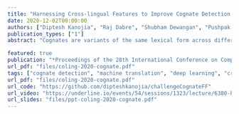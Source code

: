 ```yaml
---
title: "Harnessing Cross-lingual Features to Improve Cognate Detection for Low-resource Languages"
date: 2020-12-02T00:00:00
authors: ["Diptesh Kanojia", "Raj Dabre", "Shubham Dewangan", "Pushpak Bhattacharyya", "Gholamreza Haffari", "Malhar Kulkarni"]
publication_types: ["1"]
abstract: "Cognates are variants of the same lexical form across different languages; for example 'fonema' in Spanish and 'phoneme' in English are cognates, both of which mean 'a unit of sound'. The task of automatic detection of cognates among any two languages can help downstream NLP tasks such as Cross-lingual Information Retrieval, Computational Phylogenetics, and Machine Translation. In this paper, we demonstrate the use of cross-lingual word embeddings for detecting cognates among fourteen Indian Languages. Our approach introduces the use of context from a knowledge graph to generate improved feature representations for cognate detection. We, then, evaluate the impact of our cognate detection mechanism on neural machine translation (NMT), as a downstream task. We evaluate our methods to detect cognates on a challenging dataset of twelve Indian languages, namely, Sanskrit, Hindi, Assamese, Oriya, Kannada, Gujarati, Tamil, Telugu, Punjabi, Bengali, Marathi, and Malayalam. Additionally, we create evaluation datasets for two more Indian languages, Konkani and Nepali. We observe an improvement of up to 18% points, in terms of F-score, for cognate detection. Furthermore, we observe that cognates extracted using our method help improve NMT quality by up to 2.76 BLEU. We also release our code, newly constructed datasets and cross-lingual models publicly."

featured: true
publication: "*Proceedings of the 28th International Conference on Computational Linguistics*"
url_pdf: "files/coling-2020-cognate.pdf"
tags: ["cognate detection", "machine translation", "deep learning", "cross-lingual", "theoretical"]
url_pdf: "files/coling-2020-cognate.pdf"
url_code: "https://github.com/dipteshkanojia/challengeCognateFF"
url_video: "https://underline.io/events/54/sessions/1323/lecture/6380-harnessing-cross-lingual-features-to-improve-cognate-detection-for-low-resource-languages"
url_slides: "files/ppt-coling-2020-cognate.pdf"
---
```


